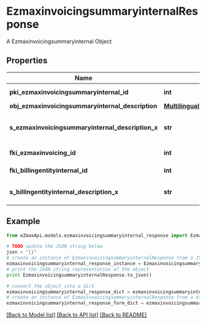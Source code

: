 # EzmaxinvoicingsummaryinternalResponse

A Ezmaxinvoicingsummaryinternal Object

## Properties

Name | Type | Description | Notes
------------ | ------------- | ------------- | -------------
**pki_ezmaxinvoicingsummaryinternal_id** | **int** | The unique ID of the Ezmaxinvoicingsummaryinternal | [optional] 
**obj_ezmaxinvoicingsummaryinternal_description** | [**MultilingualEzmaxinvoicingsummaryinternalDescription**](MultilingualEzmaxinvoicingsummaryinternalDescription.md) |  | 
**s_ezmaxinvoicingsummaryinternal_description_x** | **str** | The Ezmaxinvoicingsummaryinternal description in the language of the requester | 
**fki_ezmaxinvoicing_id** | **int** | The unique ID of the Ezmaxinvoicing | [optional] 
**fki_billingentityinternal_id** | **int** | The unique ID of the Billingentityinternal. | 
**s_billingentityinternal_description_x** | **str** | The description of the Billingentityinternal in the language of the requester | 

## Example

```python
from eZmaxApi.models.ezmaxinvoicingsummaryinternal_response import EzmaxinvoicingsummaryinternalResponse

# TODO update the JSON string below
json = "{}"
# create an instance of EzmaxinvoicingsummaryinternalResponse from a JSON string
ezmaxinvoicingsummaryinternal_response_instance = EzmaxinvoicingsummaryinternalResponse.from_json(json)
# print the JSON string representation of the object
print EzmaxinvoicingsummaryinternalResponse.to_json()

# convert the object into a dict
ezmaxinvoicingsummaryinternal_response_dict = ezmaxinvoicingsummaryinternal_response_instance.to_dict()
# create an instance of EzmaxinvoicingsummaryinternalResponse from a dict
ezmaxinvoicingsummaryinternal_response_form_dict = ezmaxinvoicingsummaryinternal_response.from_dict(ezmaxinvoicingsummaryinternal_response_dict)
```
[[Back to Model list]](../README.md#documentation-for-models) [[Back to API list]](../README.md#documentation-for-api-endpoints) [[Back to README]](../README.md)


